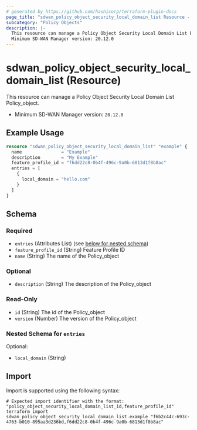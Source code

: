 ```yaml
---
# generated by https://github.com/hashicorp/terraform-plugin-docs
page_title: "sdwan_policy_object_security_local_domain_list Resource - terraform-provider-sdwan"
subcategory: "Policy Objects"
description: |-
  This resource can manage a Policy Object Security Local Domain List Policy_object.
  Minimum SD-WAN Manager version: 20.12.0
---
```


# sdwan_policy_object_security_local_domain_list (Resource)

This resource can manage a Policy Object Security Local Domain List Policy_object.
  - Minimum SD-WAN Manager version: `20.12.0`

## Example Usage

```terraform
resource "sdwan_policy_object_security_local_domain_list" "example" {
  name               = "Example"
  description        = "My Example"
  feature_profile_id = "f6dd22c8-0b4f-496c-9a0b-6813d1f8b8ac"
  entries = [
    {
      local_domain = "hello.com"
    }
  ]
}
```

<!-- schema generated by tfplugindocs -->
## Schema

### Required

- `entries` (Attributes List) (see [below for nested schema](#nestedatt--entries))
- `feature_profile_id` (String) Feature Profile ID
- `name` (String) The name of the Policy_object

### Optional

- `description` (String) The description of the Policy_object

### Read-Only

- `id` (String) The id of the Policy_object
- `version` (Number) The version of the Policy_object

<a id="nestedatt--entries"></a>
### Nested Schema for `entries`

Optional:

- `local_domain` (String)

## Import

Import is supported using the following syntax:

```shell
# Expected import identifier with the format: "policy_object_security_local_domain_list_id,feature_profile_id"
terraform import sdwan_policy_object_security_local_domain_list.example "f6b2c44c-693c-4763-b010-895aa3d236bd,f6dd22c8-0b4f-496c-9a0b-6813d1f8b8ac"
```
